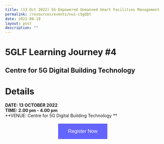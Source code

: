 ```yaml
---
title: (13 Oct 2022) 5G Empowered Unmanned Smart Facilities Management
permalink: /resources/events/nus-c5gdbt
date: 2022-08-19
layout: post
description: ""
---
```

# 5GLF Learning Journey #4

## Centre for 5G Digital Building Technology 




# Details
**DATE: 13 OCTOBER 2022** <br> 
**TIME: 2.00 pm - 4.00 pm** <br> 
**VENUE: Centre for 5G Digital Building Technology ** 




<style>
#register {
  background-color: #0000ff;
  border: none;
  color: white;
  padding: 16px 32px;
  text-align: center;
  font-size: 16px;
  margin: 4px 2px;
  opacity: 0.6;
  transition: 0.3s;
  display: inline-block;
  text-decoration: none;
  cursor: pointer;
}
</style>

<center><a href="https://form.gov.sg/628f22d33778d80011a07cc6 " target="_blank"><button id="register" class="btn">Register Now</button></a></center>